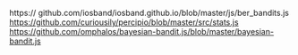
https:// github.com/iosband/iosband.github.io/blob/master/js/ber_bandits.js
https://github.com/curiousily/percipio/blob/master/src/stats.js
https://github.com/omphalos/bayesian-bandit.js/blob/master/bayesian-bandit.js